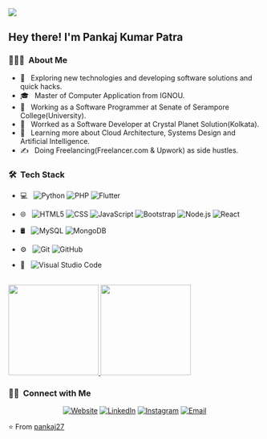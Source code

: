 <img src="[https://raw.githubusercontent.com/AVS1508/AVS1508/master/assets/Aditya%20Vikram%20Singh%20Banner.png](https://avatars.githubusercontent.com/u/12906199?v=4)">

<h2> Hey there! I'm Pankaj Kumar Patra</h2>

<h3> 👨🏻‍💻 &nbsp;About Me </h3>

- 🤔 &nbsp; Exploring new technologies and developing software solutions and quick hacks.
- 🎓 &nbsp; Master of Computer Application from IGNOU.
- 💼 &nbsp; Working as a Software Programmer at Senate of Serampore College(University).
- 💼 &nbsp; Worrked as a Software Developer at Crystal Planet Solution(Kolkata).
- 🌱 &nbsp; Learning more about Cloud Architecture, Systems Design and Artificial Intelligence.
- ✍️ &nbsp; Doing Freelancing(Freelancer.com & Upwork) as side hustles.

<h3> 🛠 &nbsp;Tech Stack</h3>

- 💻 &nbsp;
  ![Python](https://img.shields.io/badge/-Python-333333?style=flat&logo=python)
  ![PHP](https://img.shields.io/badge/-Java-333333?style=flat&logo=Java&logoColor=007396)
  ![Flutter](https://img.shields.io/badge/-Flutter-333333?style=flat&logo=C%2B%2B&logoColor=00599C)
  
- 🌐 &nbsp;
  ![HTML5](https://img.shields.io/badge/-HTML5-333333?style=flat&logo=HTML5)
  ![CSS](https://img.shields.io/badge/-CSS-333333?style=flat&logo=CSS3&logoColor=1572B6)
  ![JavaScript](https://img.shields.io/badge/-JavaScript-333333?style=flat&logo=javascript)
  ![Bootstrap](https://img.shields.io/badge/-Bootstrap-333333?style=flat&logo=bootstrap&logoColor=563D7C)
  ![Node.js](https://img.shields.io/badge/-Node.js-333333?style=flat&logo=node.js)
  ![React](https://img.shields.io/badge/-React-333333?style=flat&logo=react)
- 🛢 &nbsp;
  ![MySQL](https://img.shields.io/badge/-MySQL-333333?style=flat&logo=mysql)
  ![MongoDB](https://img.shields.io/badge/-MongoDB-333333?style=flat&logo=mongodb)
- ⚙️ &nbsp;
  ![Git](https://img.shields.io/badge/-Git-333333?style=flat&logo=git)
  ![GitHub](https://img.shields.io/badge/-GitHub-333333?style=flat&logo=github)
  
- 🔧 &nbsp;
  ![Visual Studio Code](https://img.shields.io/badge/-Visual%20Studio%20Code-333333?style=flat&logo=visual-studio-code&logoColor=007ACC)
  


<br/>

<a href="https://github.com/pankaj27">
  <img height="180em" src="https://github-readme-stats.vercel.app/api?username=pankaj27&theme=buefy&show_icons=true" />
  <img height="180em" src="https://github-readme-stats.vercel.app/api/top-langs/?username=pankaj278&theme=buefy&layout=compact" />
</a>

<br/>

<h3> 🤝🏻 &nbsp;Connect with Me </h3>

<p align="center">
<a href="https://www.pankajkumarp.in.net/"><img alt="Website" src="https://img.shields.io/badge/Website-www.pankajkumarp.in.net-blue?style=flat-square&logo=google-chrome"></a>
<a href="https://www.linkedin.com/in/pankaj-kumar-patra-b9498680/"><img alt="LinkedIn" src="https://img.shields.io/badge/LinkedIn-Pankaj%20Kumar%20Patra-blue?style=flat-square&logo=linkedin"></a>
<a href="https://www.instagram.com/myself_doublep"><img alt="Instagram" src="https://img.shields.io/badge/Instagram-myself_doublep-blue?style=flat-square&logo=instagram"></a>
<a href="mailto:patrapankaj36@gmail.com"><img alt="Email" src="https://img.shields.io/badge/Email-patrapankaj36@gmail.com-blue?style=flat-square&logo=gmail"></a>
</p>

⭐️ From [pankaj27](https://github.com/pankaj27)
